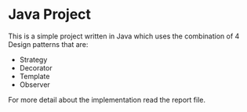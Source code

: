 # Java Project 

This is a simple project written in Java which uses the combination of 4 Design patterns that are: 

- Strategy
- Decorator
- Template
- Observer

For more detail about the implementation read the report file.